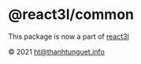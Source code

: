 @react3l/common
===============

This package is now a part of [react3l](https://github.com/react3l/react3l)

&copy; 2021 [ht@thanhtunguet.info](mailto:<ht@thanhtunguet.info>)
